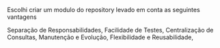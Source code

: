 Escolhi criar um modulo do repository levado em conta as seguintes vantagens

Separação de Responsabilidades,
Facilidade de Testes,
Centralização de Consultas,
Manutenção e Evolução,
Flexibilidade e Reusabilidade,
